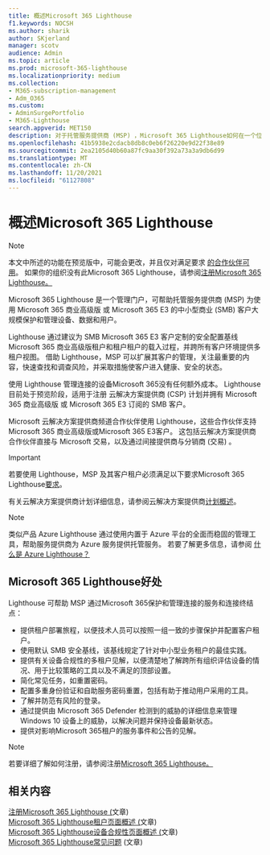 ```yaml
---
title: 概述Microsoft 365 Lighthouse
f1.keywords: NOCSH
ms.author: sharik
author: SKjerland
manager: scotv
audience: Admin
ms.topic: article
ms.prod: microsoft-365-lighthouse
ms.localizationpriority: medium
ms.collection:
- M365-subscription-management
- Adm_O365
ms.custom:
- AdminSurgePortfolio
- M365-Lighthouse
search.appverid: MET150
description: 对于托管服务提供商 (MSP) ，Microsoft 365 Lighthouse如何在一个位置保护和管理客户租户。
ms.openlocfilehash: 41b5938e2cdacb8db8c0eb6f26220e9d22f38e89
ms.sourcegitcommit: 2ea2105d40b60a87fc9aa30f392a73a3a9db6d99
ms.translationtype: MT
ms.contentlocale: zh-CN
ms.lasthandoff: 11/20/2021
ms.locfileid: "61127808"
---
```

# <a name="overview-of-microsoft-365-lighthouse"></a>概述Microsoft 365 Lighthouse

> [!NOTE]
> 本文中所述的功能在预览版中，可能会更改，并且仅对满足要求 [的合作伙伴可用](m365-lighthouse-requirements.md)。 如果你的组织没有此Microsoft 365 Lighthouse，请参阅[注册Microsoft 365 Lighthouse。](m365-lighthouse-sign-up.md)

Microsoft 365 Lighthouse 是一个管理门户，可帮助托管服务提供商 (MSP) 为使用 Microsoft 365 商业高级版 或 Microsoft 365 E3 的中小型商业 (SMB) 客户大规模保护和管理设备、数据和用户。 

Lighthouse 通过建议为 SMB Microsoft 365 E3 客户定制的安全配置基线Microsoft 365 商业高级版租户和租户租户的载入过程，并跨所有客户环境提供多租户视图。 借助 Lighthouse，MSP 可以扩展其客户的管理，关注最重要的内容，快速查找和调查风险，并采取措施使客户进入健康、安全的状态。

使用 Lighthouse 管理连接的设备Microsoft 365没有任何额外成本。 Lighthouse 目前处于预览阶段，适用于注册 云解决方案提供商 (CSP) 计划并拥有 Microsoft 365 商业高级版 或 Microsoft 365 E3 订阅的 SMB 客户。

Microsoft 云解决方案提供商频道合作伙伴使用 Lighthouse，这些合作伙伴支持Microsoft 365 商业高级版或Microsoft 365 E3客户。 这包括云解决方案提供商合作伙伴直接与 Microsoft 交易，以及通过间接提供商与分销商 (交易) 。 

> [!IMPORTANT] 
> 若要使用 Lighthouse，MSP 及其客户租户必须满足以下要求Microsoft 365 Lighthouse[要求](m365-lighthouse-requirements.md)。     

有关云解决方案提供商计划详细信息，请参阅云解决方案提供商[计划概述](/partner-center/csp-overview)。

> [!NOTE]  
> 类似产品 Azure Lighthouse 通过使用内置于 Azure 平台的全面而稳固的管理工具，帮助服务提供商为 Azure 服务提供托管服务。 若要了解更多信息，请参阅 [什么是 Azure Lighthouse？](/azure/lighthouse/overview)   

## <a name="microsoft-365-lighthouse-benefits"></a>Microsoft 365 Lighthouse好处

Lighthouse 可帮助 MSP 通过Microsoft 365保护和管理连接的服务和连接终结点：

- 提供租户部署旅程，以便技术人员可以按照一组一致的步骤保护并配置客户租户。 
- 使用默认 SMB 安全基线，该基线规定了针对中小型业务租户的最佳实践。 
- 提供有关设备合规性的多租户见解，以便清楚地了解跨所有组织评估设备的情况、用于比较策略的工具以及不满足的顶部设置。 
- 简化常见任务，如重置密码。
- 配置多重身份验证和自助服务密码重置，包括有助于推动用户采用的工具。 
- 了解并防范有风险的登录。
- 通过提供由 Microsoft 365 Defender 检测到的威胁的详细信息来管理 Windows 10 设备上的威胁，以解决问题并保持设备最新状态。
- 提供对影响Microsoft 365租户的服务事件和公告的见解。

> [!NOTE] 
> 若要详细了解如何注册，请参阅注册[Microsoft 365 Lighthouse。](m365-lighthouse-sign-up.md)

## <a name="related-content"></a>相关内容

[注册Microsoft 365 Lighthouse (](m365-lighthouse-sign-up.md)文章) \
[Microsoft 365 Lighthouse租户页面概述 (](m365-lighthouse-tenants-page-overview.md)文章) \
[Microsoft 365 Lighthouse设备合规性页面概述 (](m365-lighthouse-device-compliance-page-overview.md)文章) \
[Microsoft 365 Lighthouse常见问题](m365-lighthouse-faq.yml) (文章) 